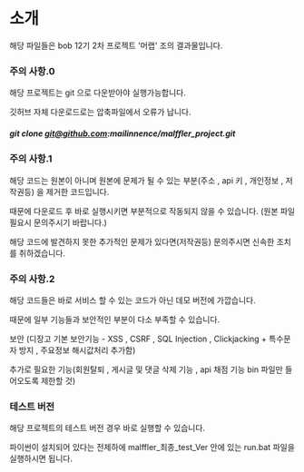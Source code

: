 # 소개 #

해당 파일들은 bob 12기 2차 프로젝트 '머랩' 조의 결과물입니다.



### 주의 사항.0 ###
해당 프로젝트는 git 으로 다운받아야 실행가능합니다.

깃허브 자체 다운로드로는 압축파일에서 오류가 납니다. 

##### git clone git@github.com:mailinnence/malffler_project.git



### 주의 사항.1 ###
해당 코드는 원본이 아니며 원본에 문제가 될 수 있는 부분(주소 ,  api 키 , 개인정보 , 저작권등) 을 제거한 코드입니다.

때문에 다운로드 후 바로 실행시키면 부분적으로 작동되지 않을 수 있습니다. (원본 파일 필요시 문의주시기 바랍니다.)

해당 코드에 발견하지 못한 추가적인 문제가 있다면(저작권등) 문의주시면 신속한 조치를 취하겠습니다. 





### 주의 사항.2 ###
해당 코드들은 바로 서비스 할 수 있는 코드가 아닌 데모 버전에 가깝습니다.

때문에 일부 기능들과 보안적인 부분이 다소 부족할 수 있습니다.

보안 (디장고 기본 보안기능 - XSS , CSRF , SQL Injection , Clickjacking  + 특수문자 방지 , 주요정보 해시값처리 추가함)

추가로 필요한 기능(회원탈퇴 , 게시글 및 댓글 삭제 기능 , api 채점 기능 bin 파일만 들어오도록 제한할 것)





### 테스트 버전 ###
해당 프로젝트의 테스트 버전 경우 바로 실행할 수 있습니다.

파이썬이 설치되어 있다는 전제하에 malffler_최종_test_Ver 안에 있는 run.bat 파일을 실행하시면 됩니다.




